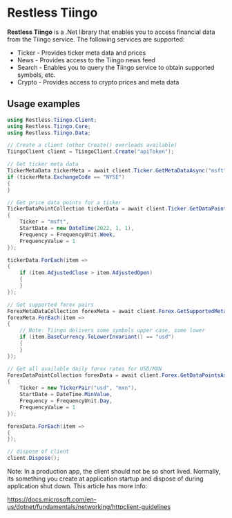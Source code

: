 # Restless Tiingo

**Restless Tiingo** is a .Net library that enables you to access financial data from the Tiingo service.
The following services are supported:

- Ticker - Provides ticker meta data and prices
- News - Provides access to the Tiingo news feed
- Search - Enables you to query the Tiingo service to obtain supported symbols, etc.
- Crypto - Provides access to crypto prices and meta data

## Usage examples


~~~c#
using Restless.Tiingo.Client;
using Restless.Tiingo.Core;
using Restless.Tiingo.Data;
~~~

~~~c#
// Create a client (other Create() overloads available)
TiingoClient client = TiingoClient.Create("apiToken");

// Get ticker meta data
TickerMetaData tickerMeta = await client.Ticker.GetMetaDataAsync("msft");
if (tickerMeta.ExchangeCode == "NYSE")
{
}

// Get price data points for a ticker
TickerDataPointCollection tickerData = await client.Ticker.GetDataPointsAsync(new TickerParameters()
{
    Ticker = "msft",
    StartDate = new DateTime(2022, 1, 1),
    Frequency = FrequencyUnit.Week,
    FrequencyValue = 1
});

tickerData.ForEach(item =>
{
    if (item.AdjustedClose > item.AdjustedOpen)
    {
    }
});

// Get supported forex pairs
ForexMetaDataCollection forexMeta = await client.Forex.GetSupportedMetaDataAsync();
forexMeta.ForEach(item =>
{
    // Note: Tiingo delivers some symbols upper case, some lower
    if (item.BaseCurrency.ToLowerInvariant() == "usd")
    {
    }
});

// Get all available daily forex rates for USD/MXN
ForexDataPointCollection forexData = await client.Forex.GetDataPointsAsync(new ForexParameters()
{
    Ticker = new TickerPair("usd", "mxn"),
    StartDate = DateTime.MinValue,
    Frequency = FrequencyUnit.Day,
    FrequencyValue = 1
});

forexData.ForEach(item =>
{
});

// dispose of client
client.Dispose();
~~~

Note: In a production app, the client should not be so short lived. Normally, its something you create
at application startup and dispose of during application shut down. This article has more info:

https://docs.microsoft.com/en-us/dotnet/fundamentals/networking/httpclient-guidelines
